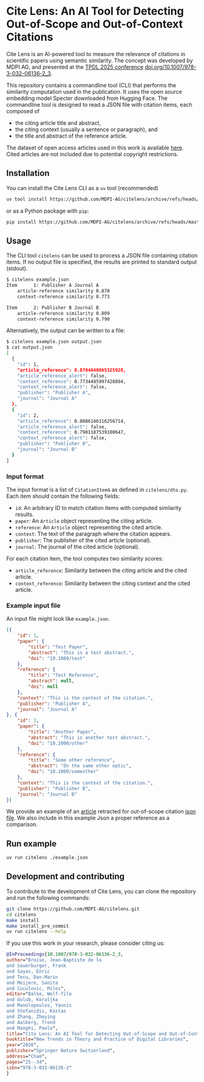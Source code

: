 # Cite Lens: An AI Tool for Detecting Out-of-Scope and Out-of-Context Citations

Cite Lens is an AI-powered tool to measure the relevance of citations in scientific papers using semantic similarity.
The concept was developed by MDPI AG, and presented at the
[TPDL 2025 conference](https://tpdl2025.github.io/) [doi.org/10.1007/978-3-032-06136-2_3](doi.org/10.1007/978-3-032-06136-2_3).

This repository contains a commandline tool (CLI) that performs the similarity computation used in the publication.
It uses the open source embedding model Specter downloaded from Hugging Face.
The commandline tool is designed to read
a JSON file with citation items, each composed of

* the citing article title and abstract,
* the citing context (usually a sentence or paragraph), and
* the title and abstract of the reference article.

The dataset of open access articles used in this work is available [here](https://huggingface.co/datasets/mdpi-ai/citelens). Cited articles are not included due to potential copyright restrictions.

## Installation

You can install the Cite Lens CLI as a `uv` tool (recommended)

```bash
uv tool install https://github.com/MDPI-AG/citelens/archive/refs/heads/master.zip
```

or as a Python package with `pip`:

```bash
pip install https://github.com/MDPI-AG/citelens/archive/refs/heads/master.zip
```

## Usage

The CLI tool `citelens` can be used to process a JSON file containing citation items. If no output file is specified, the results are printed to standard output (stdout).

```bash
$ citelens example.json
Item      1: Publisher A Journal A
    article-reference similarity 0.870
    context-reference similarity 0.773

Item      2: Publisher B Journal B
    article-reference similarity 0.809
    context-reference similarity 0.790
```

Alternatively, the output can be written to a file:

```bash
$ citelens example.json output.json
$ cat output.json
[
  {
    "id": 1,
    "article_reference": 0.8704640865325928,
    "article_reference_alert": false,
    "context_reference": 0.7734495997428894,
    "context_reference_alert": false,
    "publisher": "Publisher A",
    "journal": "Journal A"
  },
  {
    "id": 2,
    "article_reference": 0.8086146116256714,
    "article_reference_alert": false,
    "context_reference": 0.7901187539100647,
    "context_reference_alert": false,
    "publisher": "Publisher B",
    "journal": "Journal B"
  }
]
```

### Input format

The input format is a list of `CitationItem`s as defined in `citelens/dto.py`. Each item should contain the following fields:

- `id`: An arbitrary ID to match citation items with computed similarity results.
- `paper`: An `Article` object representing the citing article.
- `reference`: An `Article` object representing the cited article.
- `context`: The text of the paragraph where the citation appears.
- `publisher`: The publisher of the cited article (optional).
- `journal`: The journal of the cited article (optional).

For each citation item, the tool computes two similarity scores:

- `article_reference`: Similarity between the citing article and the cited article.
- `context_reference`: Similarity between the citing context and the cited article.

### Example input file

An input file might look like `example.json`.

```json
[{
    "id": 1,
    "paper": {
        "title": "Test Paper",
        "abstract": "This is a test abstract.",
        "doi": "10.1000/test"
    },
    "reference": {
        "title": "Test Reference",
        "abstract": null,
        "doi": null
    },
    "context": "This is the context of the citation.",
    "publisher": "Publisher A",
    "journal": "Journal A"
}, {
    "id": 2,
    "paper": {
        "title": "Another Paper",
        "abstract": "This is another test abstract.",
        "doi": "10.1000/other"
    },
    "reference": {
        "title": "Some other reference",
        "abstract": "On the same other optic",
        "doi": "10.1000/someother"
    },
    "context": "This is the context of the citation.",
    "publisher": "Publisher B",
    "journal": "Journal B"
}]
```


We provide an example of an [article](https://doi.org/10.1007/s12517-022-10107-4) retracted for out-of-scope citation [json file](./real_case_example.json). We also include in this example Json a proper reference as a comparison.

## Run example

```bash
uv run citelens ./example.json
```

## Development and contributing

To contribute to the development of Cite Lens, you can clone the repository and run the following commands:

```bash
git clone https://github.com/MDPI-AG/citelens.git
cd citelens
make install
make install_pre_commit
uv run citelens --help
```

If you use this work in your research, please consider citing us:

```bibtex
@InProceedings{10.1007/978-3-032-06136-2_3,
author="Broise, Jean-Baptiste de la
and Sauerburger, Frank
and Sayas, Enric
and Tecu, Dan-Marin
and Meijere, Sanita
and Cuculovic, Milos",
editor="Balke, Wolf-Tilo
and Golub, Koraljka
and Manolopoulos, Yannis
and Stefanidis, Kostas
and Zhang, Zheying
and Aalberg, Trond
and Manghi, Paolo",
title="Cite Lens: An AI Tool for Detecting Out-of-Scope and Out-of-Context Citations",
booktitle="New Trends in Theory and Practice of Digital Libraries",
year="2026",
publisher="Springer Nature Switzerland",
address="Cham",
pages="25--34",
isbn="978-3-032-06136-2"
}
```

 
